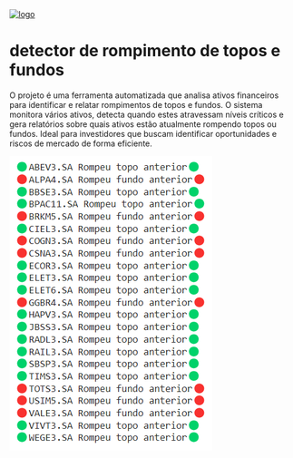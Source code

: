 <a href="https://postimg.cc/FYtnXpJw">
  <img src="https://i.postimg.cc/t470PmRR/logo-sem-fundo-01.png" alt="logo" width="300">
</a>

# detector de rompimento de topos e fundos

O projeto é uma ferramenta automatizada que analisa ativos financeiros para identificar e relatar rompimentos de topos e fundos. O sistema monitora vários ativos, detecta quando estes atravessam níveis críticos e gera relatórios sobre quais ativos estão atualmente rompendo topos ou fundos. Ideal para investidores que buscam identificar oportunidades e riscos de mercado de forma eficiente.

![detector de topos e fundos](https://github.com/GeorgeTelles/detector_rompimento_topos_fundos/blob/9ad082b8cb92bfec4c997aad1d372204979d46f5/img_detector.png)

